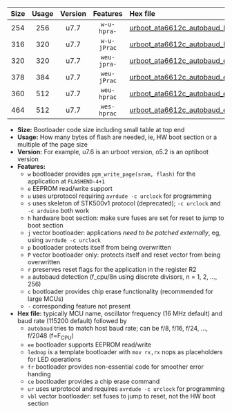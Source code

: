 |Size|Usage|Version|Features|Hex file|
|:-:|:-:|:-:|:-:|:--|
|254|256|u7.7|`w-u-hpra-`|[urboot_ata6612c_autobaud_lednop_ur.hex](https://raw.githubusercontent.com/stefanrueger/urboot.hex/main/mcus/ata6612c/autobaud/urboot_ata6612c_autobaud_lednop_ur.hex)|
|316|320|u7.7|`w-u-jPrac`|[urboot_ata6612c_autobaud_lednop_fr_ce_ur_vbl.hex](https://raw.githubusercontent.com/stefanrueger/urboot.hex/main/mcus/ata6612c/autobaud/urboot_ata6612c_autobaud_lednop_fr_ce_ur_vbl.hex)|
|320|320|u7.7|`weu-jpra-`|[urboot_ata6612c_autobaud_ee_lednop_ur_vbl.hex](https://raw.githubusercontent.com/stefanrueger/urboot.hex/main/mcus/ata6612c/autobaud/urboot_ata6612c_autobaud_ee_lednop_ur_vbl.hex)|
|378|384|u7.7|`weu-jPrac`|[urboot_ata6612c_autobaud_ee_lednop_fr_ce_ur_vbl.hex](https://raw.githubusercontent.com/stefanrueger/urboot.hex/main/mcus/ata6612c/autobaud/urboot_ata6612c_autobaud_ee_lednop_fr_ce_ur_vbl.hex)|
|360|512|u7.7|`weu-hprac`|[urboot_ata6612c_autobaud_ee_lednop_fr_ce_ur.hex](https://raw.githubusercontent.com/stefanrueger/urboot.hex/main/mcus/ata6612c/autobaud/urboot_ata6612c_autobaud_ee_lednop_fr_ce_ur.hex)|
|464|512|u7.7|`wes-hprac`|[urboot_ata6612c_autobaud_ee_lednop_fr_ce.hex](https://raw.githubusercontent.com/stefanrueger/urboot.hex/main/mcus/ata6612c/autobaud/urboot_ata6612c_autobaud_ee_lednop_fr_ce.hex)|

- **Size:** Bootloader code size including small table at top end
- **Usage:** How many bytes of flash are needed, ie, HW boot section or a multiple of the page size
- **Version:** For example, u7.6 is an urboot version, o5.2 is an optiboot version
- **Features:**
  + `w` bootloader provides `pgm_write_page(sram, flash)` for the application at `FLASHEND-4+1`
  + `e` EEPROM read/write support
  + `u` uses urprotocol requiring `avrdude -c urclock` for programming
  + `s` uses skeleton of STK500v1 protocol (deprecated); `-c urclock` and `-c arduino` both work
  + `h` hardware boot section: make sure fuses are set for reset to jump to boot section
  + `j` vector bootloader: applications *need to be patched externally*, eg, using `avrdude -c urclock`
  + `p` bootloader protects itself from being overwritten
  + `P` vector bootloader only: protects itself and reset vector from being overwritten
  + `r` preserves reset flags for the application in the register R2
  + `a` autobaud detection (f_cpu/8n using discrete divisors, n = 1, 2, ..., 256)
  + `c` bootloader provides chip erase functionality (recommended for large MCUs)
  + `-` corresponding feature not present
- **Hex file:** typically MCU name, oscillator frequency (16 MHz default) and baud rate (115200 default) followed by
  + `autobaud` tries to match host baud rate; can be f/8, f/16, f/24, ..., f/2048 (f=F<sub>CPU</sub>)
  + `ee` bootloader supports EEPROM read/write
  + `lednop` is a template bootloader with `mov rx,rx` nops as placeholders for LED operations
  + `fr` bootloader provides non-essential code for smoother error handing
  + `ce` bootloader provides a chip erase command
  + `ur` uses urprotocol and requires `avrdude -c urclock` for programming
  + `vbl` vector bootloader: set fuses to jump to reset, not the HW boot section
